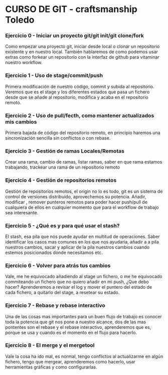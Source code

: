 # CURSO DE GIT - craftsmanship Toledo


### Ejercicio 0 - Iniciar un proyecto git/git init/git clone/fork

Como empezar una proyecto git, iniciar desde local o clonar un repositorio existente y en nuestro local. También hablaremos de como podemos usar extras como forkear un repositorio con la interfaz de github para vitaminar nuestro workflow.

### Ejercicio 1 - Uso de stage/commit/push

Primera modificación de nuestro código, commit y subida al repositorio. Veremos que es el stage y los diferentes estados que pasa un fichero desde que se añade al repositorio, modifica y acaba en el repositorio remoto.


### Ejercicio 2 - Uso de pull/fecth, como mantener actualizados mis cambios

Primera bajada de código del repositorio remoto, en principio haremos una sincronización sencilla sin conflictos o con rebase.


### Ejercicio 3 - Gestión de ramas Locales/Remotas

Crear una rama, cambio de ramas, listar ramas, saber en que rama estamos trabajando, trackear una rama de un repositorio remoto


### Ejercicio 4 - Gestión de repositorios remotos

Gestión de repositorios remotos, el origin no lo es todo, git es un sistema de control de versiones distribuido, aprovechemos su potencia. Añadir, modificar , remover punteros remotos para poder hacer push/pull de cualquiera de ellos en cualquier momento que para el workflow de trabajo sea interesante.


### Ejercicio 5 - ¿Qué es y para qué usar el stash?

El stash, esa pila que nos puede ayudar en multitud de operaciones. Saber identificar los casos mas comunes en los que nos ayudaria, añadir a a pila nuestros cambios, sacar y aplicar de la pila nuestros cambios cuando estemos posicionados donde necesitamos etc.

### Ejercicio 6 - Volver para atrás tus cambios

Vale, me he equivocado añadiendo al stage un fichero, o me he equivocado commiteando un fichero que no quiero añadir en mi push, ¿Que debo hacer? Aprenderemos a revisar el log y mover el puntero del estado de cada fichero, a quitarlo del stage, a resetear su estado.

### Ejercicio 7 - Rebase y rebase interactivo

Una de las cosas mas importantes para un buen flujo de trabajo es conocer toda la potencia que git nos pone a nuestro alcance, dos de las mas pontentes son el rebase y el rebase interactivo, aprenderemos que es, porque se usa y cuando es el momento en el flujo para hacerlo.

### Ejercicio 8 - El merge y el mergetool

Vale la cosa ha ido mal, es normal, tengo conflictos al actualizarme en algún fichero, tengo que mergear, aprenderemos como hacerlo, usar herramientas gráficas y como configurarlas.